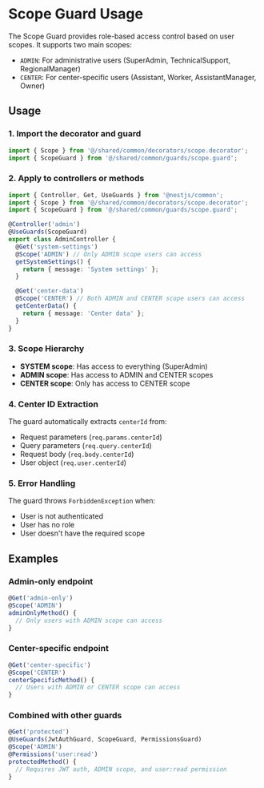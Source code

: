 # Scope Guard Usage

The Scope Guard provides role-based access control based on user scopes. It supports two main scopes:

- `ADMIN`: For administrative users (SuperAdmin, TechnicalSupport, RegionalManager)
- `CENTER`: For center-specific users (Assistant, Worker, AssistantManager, Owner)

## Usage

### 1. Import the decorator and guard

```typescript
import { Scope } from '@/shared/common/decorators/scope.decorator';
import { ScopeGuard } from '@/shared/common/guards/scope.guard';
```

### 2. Apply to controllers or methods

```typescript
import { Controller, Get, UseGuards } from '@nestjs/common';
import { Scope } from '@/shared/common/decorators/scope.decorator';
import { ScopeGuard } from '@/shared/common/guards/scope.guard';

@Controller('admin')
@UseGuards(ScopeGuard)
export class AdminController {
  @Get('system-settings')
  @Scope('ADMIN') // Only ADMIN scope users can access
  getSystemSettings() {
    return { message: 'System settings' };
  }

  @Get('center-data')
  @Scope('CENTER') // Both ADMIN and CENTER scope users can access
  getCenterData() {
    return { message: 'Center data' };
  }
}
```

### 3. Scope Hierarchy

- **SYSTEM scope**: Has access to everything (SuperAdmin)
- **ADMIN scope**: Has access to ADMIN and CENTER scopes
- **CENTER scope**: Only has access to CENTER scope

### 4. Center ID Extraction

The guard automatically extracts `centerId` from:

- Request parameters (`req.params.centerId`)
- Query parameters (`req.query.centerId`)
- Request body (`req.body.centerId`)
- User object (`req.user.centerId`)

### 5. Error Handling

The guard throws `ForbiddenException` when:

- User is not authenticated
- User has no role
- User doesn't have the required scope

## Examples

### Admin-only endpoint

```typescript
@Get('admin-only')
@Scope('ADMIN')
adminOnlyMethod() {
  // Only users with ADMIN scope can access
}
```

### Center-specific endpoint

```typescript
@Get('center-specific')
@Scope('CENTER')
centerSpecificMethod() {
  // Users with ADMIN or CENTER scope can access
}
```

### Combined with other guards

```typescript
@Get('protected')
@UseGuards(JwtAuthGuard, ScopeGuard, PermissionsGuard)
@Scope('ADMIN')
@Permissions('user:read')
protectedMethod() {
  // Requires JWT auth, ADMIN scope, and user:read permission
}
```
